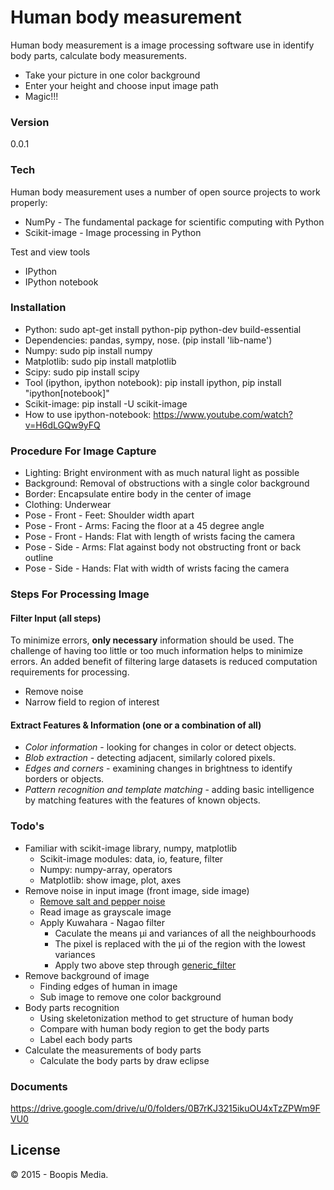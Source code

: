 # Human body measurement

Human body measurement is a image processing software use in identify body parts, calculate body measurements.

  - Take your picture in one color background
  - Enter your height and choose input image path
  - Magic!!!

### Version
0.0.1

### Tech

Human body measurement uses a number of open source projects to work properly:

* NumPy - The fundamental package for scientific computing with Python
* Scikit-image - Image processing in Python

Test and view tools

* IPython
* IPython notebook

### Installation

* Python: sudo apt-get install python-pip python-dev build-essential
* Dependencies: pandas, sympy, nose. (pip install 'lib-name')
* Numpy: sudo pip install numpy
* Matplotlib: sudo pip install matplotlib
* Scipy: sudo pip install scipy
* Tool (ipython, ipython notebook): pip install ipython, pip install "ipython[notebook]"
* Scikit-image: pip install -U scikit-image
* How to use ipython-notebook: https://www.youtube.com/watch?v=H6dLGQw9yFQ

### Procedure For Image Capture
* Lighting: Bright environment with as much natural light as possible
* Background: Removal of obstructions with a single color background
* Border: Encapsulate entire body in the center of image
* Clothing: Underwear
* Pose - Front - Feet: Shoulder width apart
* Pose - Front - Arms: Facing the floor at a 45 degree angle
* Pose - Front - Hands: Flat with length of wrists facing the camera
* Pose - Side - Arms: Flat against body not obstructing front or back outline
* Pose - Side - Hands: Flat with width of wrists facing the camera

### Steps For Processing Image
#### Filter Input (all steps)
To minimize errors, **only necessary** information should be used. The challenge of having too little or too much information helps to minimize errors. An added benefit of filtering large datasets is reduced computation requirements for processing.
* Remove noise
* Narrow field to region of interest

#### Extract Features & Information (one or a combination of all)
* *Color information* - looking for changes in color or detect objects.
* *Blob extraction* - detecting adjacent, similarly colored pixels.
* *Edges and corners* - examining changes in brightness to identify borders or objects.
* *Pattern recognition and template matching* - adding basic intelligence by matching features with the features of known objects.

### Todo's

* Familiar with scikit-image library, numpy, matplotlib
  * Scikit-image modules: data, io, feature, filter
  * Numpy: numpy-array, operators
  * Matplotlib: show image, plot, axes
* Remove noise in input image (front image, side image)
  * [Remove salt and pepper noise](http://scikit-image.org/docs/stable/auto_examples/plot_nonlocal_means.html#example-plot-nonlocal-means-py)
  * Read image as grayscale image
  * Apply Kuwahara - Nagao filter
    * Caculate the means μi and variances of all the neighbourhoods
    * The pixel is replaced with the μi of the region with the lowest variances
    * Apply two above step through [generic_filter](http://docs.scipy.org/doc/scipy/reference/generated/scipy.ndimage.filters.generic_filter.html)
* Remove background of image
  * Finding edges of human in image
  * Sub image to remove one color background
* Body parts recognition 
  * Using skeletonization method to get structure of human body 
  * Compare with human body region to get the body parts
  * Label each body parts
* Calculate the measurements of body parts
  * Calculate the body parts by draw eclipse

### Documents
https://drive.google.com/drive/u/0/folders/0B7rKJ3215ikuOU4xTzZPWm9FVU0

License
----

© 2015 - Boopis Media.
